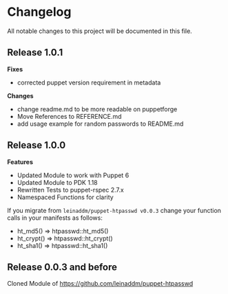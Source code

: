 # Changelog

All notable changes to this project will be documented in this file.

## Release 1.0.1

**Fixes**
- corrected puppet version requirement in metadata

**Changes**

- change readme.md to be more readable on puppetforge
- Move References to REFERENCE.md
- add usage example for random passwords to README.md

## Release 1.0.0

**Features**
- Updated Module to work with Puppet 6
- Updated Module to PDK 1.18
- Rewritten Tests to puppet-rspec 2.7.x
- Namespaced Functions for clarity

If you migrate from `leinaddm/puppet-htpasswd v0.0.3` change your function calls in your manifests as follows:
- ht_md5() => htpasswd::ht_md5()
- ht_crypt() => htpasswd::ht_crypt()
- ht_sha1() => htpasswd::ht_sha1()

## Release 0.0.3 and before

Cloned Module of https://github.com/leinaddm/puppet-htpasswd